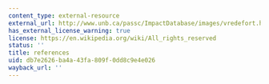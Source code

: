 ```yaml
---
content_type: external-resource
external_url: http://www.unb.ca/passc/ImpactDatabase/images/vredefort.htm
has_external_license_warning: true
license: https://en.wikipedia.org/wiki/All_rights_reserved
status: ''
title: references
uid: db7e2626-ba4a-43fa-809f-0dd8c9e4e026
wayback_url: ''
---
```

